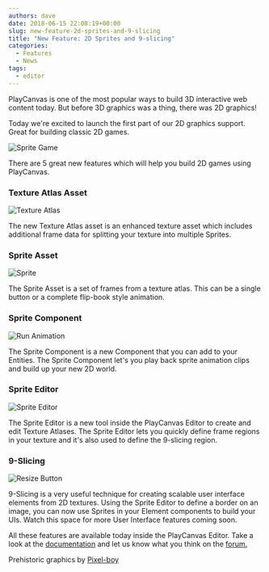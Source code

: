 ```yaml
---
authors: dave
date: 2018-06-15 22:08:19+00:00
slug: new-feature-2d-sprites-and-9-slicing
title: "New Feature: 2D Sprites and 9-slicing"
categories:
  - Features
  - News
tags:
  - editor
---
```


PlayCanvas is one of the most popular ways to build 3D interactive web content today. But before 3D graphics was a thing, there was 2D graphics!

Today we're excited to launch the first part of our 2D graphics support. Great for building classic 2D games.

![Sprite Game](/img/sprite-game.gif)

There are 5 great new features which will help you build 2D games using PlayCanvas.

### Texture Atlas Asset

![Texture Atlas](/img/texture-atlas.jpg)

The new Texture Atlas asset is an enhanced texture asset which includes additional frame data for splitting your texture into multiple Sprites.

### Sprite Asset

![Sprite](/img/editor-sprite.jpg)

The Sprite Asset is a set of frames from a texture atlas. This can be a single button or a complete flip-book style animation.

### Sprite Component

![Run Animation](/img/sprite-run.gif)

The Sprite Component is a new Component that you can add to your Entities. The Sprite Component let's you play back sprite animation clips and build up your new 2D world.

### Sprite Editor

![Sprite Editor](/img/sprite-editor.jpg)

The Sprite Editor is a new tool inside the PlayCanvas Editor to create and edit Texture Atlases. The Sprite Editor lets you quickly define frame regions in your texture and it's also used to define the 9-slicing region.

### 9-Slicing

![Resize Button](/img/button-resize.gif)

9-Slicing is a very useful technique for creating scalable user interface elements from 2D textures. Using the Sprite Editor to define a border on an image, you can now use Sprites in your Element components to build your UIs. Watch this space for more User Interface features coming soon.

All these features are available today inside the PlayCanvas Editor. Take a look at the [documentation](https://developer.playcanvas.com/user-manual/2D/) and let us know what you think on the [forum.](https://forum.playcanvas.com)

Prehistoric graphics by [Pixel-boy](https://twitter.com/2pblog1)
